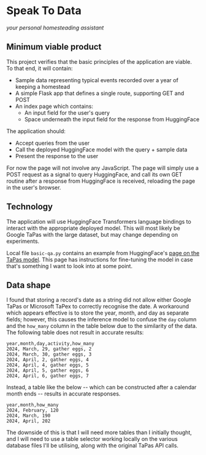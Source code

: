 # Speak To Data

*your personal homesteading assistant*

## Minimum viable product

This project verifies that the basic principles of the application are viable.
To that end, it will contain:

- Sample data representing typical events recorded over a year of keeping a
  homestead
- A simple Flask app that defines a single route, supporting GET and POST
- An index page which contains:
  - An input field for the user's query
  - Space underneath the input field for the response from HuggingFace

The application should:

- Accept queries from the user
- Call the deployed HuggingFace model with the query + sample data
- Present the response to the user

For now the page will not involve any JavaScript. The page will simply use a
POST request as a signal to query HuggingFace, and call its own GET routine
after a response from HuggingFace is received, reloading the page in the user's
browser.

## Technology

The application will use HuggingFace Transformers language bindings to interact
with the appropriate deployed model. This will most likely be Google TaPas with
the large dataset, but may change depending on experiments.

Local file `basic-qa.py` contains an example from HuggingFace's [page on the
TaPas model](https://huggingface.co/docs/transformers/model_doc/tapas). This
page has instructions for fine-tuning the model in case that's something I want
to look into at some point.

## Data shape

I found that storing a record's date as a string did not allow either Google
TaPas or Microsoft TaPex to correctly recognise the date. A workaround which
appears effective is to store the year, month, and day as separate fields;
however, this causes the inference model to confuse the `day` column and the
`how_many` column in the table below due to the similarity of the data. The
following table does not result in accurate results:

```csv
year,month,day,activity,how_many
2024, March, 29, gather eggs, 2
2024, March, 30, gather eggs, 3
2024, April, 2, gather eggs, 4
2024, April, 4, gather eggs, 5
2024, April, 5, gather eggs, 6
2024, April, 6, gather eggs, 7
```

Instead, a table like the below -- which can be constructed after a calendar
month ends -- results in accurate responses.

```csv
year,month,how_many
2024, February, 120
2024, March, 190
2024, April, 202
```

The downside of this is that I will need more tables than I initially thought,
and I will need to use a table selector working locally on the various database
files I'll be utilising, along with the original TaPas API calls.
